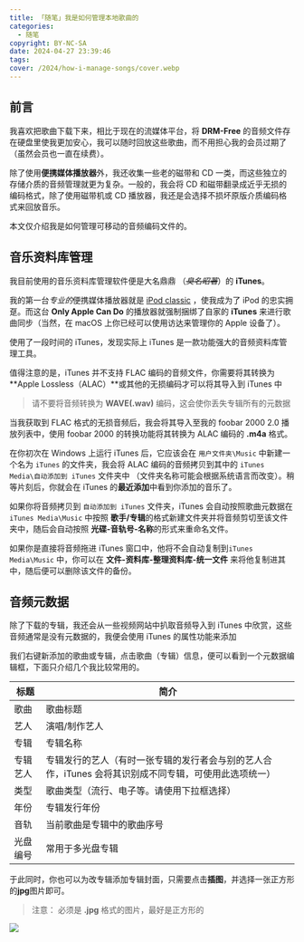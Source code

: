 ```yaml
---
title: 「随笔」我是如何管理本地歌曲的
categories:
  - 随笔
copyright: BY-NC-SA
date: 2024-04-27 23:39:46
tags:
cover: /2024/how-i-manage-songs/cover.webp
---
```


## 前言

我喜欢把歌曲下载下来，相比于现在的流媒体平台，将 **DRM-Free** 的音频文件存在硬盘里使我更加安心，我可以随时回放这些歌曲，而不用担心我的会员过期了（虽然会员也一直在续费）。

除了使用**便携媒体播放器**外，我还收集一些老的磁带和 CD 一类，而这些独立的存储介质的音频管理就更为复杂。一般的，我会将 CD 和磁带翻录成近乎无损的编码格式，除了使用磁带机或 CD 播放器，我还是会选择不损坏原版介质编码格式来回放音乐。

本文仅介绍我是如何管理可移动的音频编码文件的。

## 音乐资料库管理

我目前使用的音乐资料库管理软件便是大名鼎鼎 （~~_臭名昭著_~~）的 **iTunes**。

我的第一台*专业的*便携媒体播放器就是 [iPod classic](/2023/ipod-classic-review/) ，使我成为了 iPod 的忠实拥趸。而这台 **Only Apple Can Do** 的播放器就强制捆绑了自家的 **iTunes** 来进行歌曲同步（当然，在 macOS 上你已经可以使用访达来管理你的 Apple 设备了）。

使用了一段时间的 iTunes，发现实际上 iTunes 是一款功能强大的音频资料库管理工具。

值得注意的是，iTunes 并不支持 FLAC 编码的音频文件，你需要将其转换为 **Apple Lossless（ALAC）**或其他的无损编码才可以将其导入到 iTunes 中

> 请不要将音频转换为 **WAVE(.wav)** 编码，这会使你丢失专辑所有的元数据

当我获取到 FLAC 格式的无损音频后，我会将其导入至我的 foobar 2000 2.0 播放列表中，使用 foobar 2000 的转换功能将其转换为 ALAC 编码的 **.m4a** 格式。

在你初次在 Windows 上运行 iTunes 后，它应该会在 `用户文件夹\Music` 中新建一个名为 `iTunes` 的文件夹，我会将 ALAC 编码的音频拷贝到其中的 `iTunes Media\自动添加到 iTunes` 文件夹中 （文件夹名称可能会根据系统语言而改变）。稍等片刻后，你就会在 iTunes 的**最近添加**中看到你添加的音乐了。

如果你将音频拷贝到 `自动添加到 iTunes` 文件夹，iTunes 会自动按照歌曲元数据在 `iTunes Media\Music` 中按照 **歌手/专辑**的格式新建文件夹并将音频剪切至该文件夹中，随后会自动按照 **光碟-音轨号-名称**的形式来重命名文件。

如果你是直接将音频拖进 iTunes 窗口中，他将不会自动复制到`iTunes Media\Music` 中，你可以在 **文件-资料库-整理资料库-统一文件** 来将他复制进其中，随后便可以删除该文件的备份。

## 音频元数据

除了下载的专辑，我还会从一些视频网站中扒取音频导入到 iTunes 中欣赏，这些音频通常是没有元数据的，我便会使用 iTunes 的属性功能来添加

我们右键新添加的歌曲或专辑，点击歌曲（专辑）信息，便可以看到一个元数据编辑框，下面只介绍几个我比较常用的。

| 标题     | 简介                                                                                                  |
| -------- | ----------------------------------------------------------------------------------------------------- |
| 歌曲     | 歌曲标题                                                                                              |
| 艺人     | 演唱/制作艺人                                                                                         |
| 专辑     | 专辑名称                                                                                              |
| 专辑艺人 | 专辑发行的艺人（有时一张专辑的发行者会与别的艺人合作，iTunes 会将其识别成不同专辑，可使用此选项统一） |
| 类型     | 歌曲类型（流行、电子等。请使用下拉框选择）                                                            |
| 年份     | 专辑发行年份                                                                                          |
| 音轨     | 当前歌曲是专辑中的歌曲序号                                                                            |
| 光盘编号 | 常用于多光盘专辑                                                                                      |

于此同时，你也可以为改专辑添加专辑封面，只需要点击**插图**，并选择一张正方形的**jpg**图片即可。

> 注意： 必须是 **.jpg** 格式的图片，最好是正方形的

![](meta-data-edit.webp)
